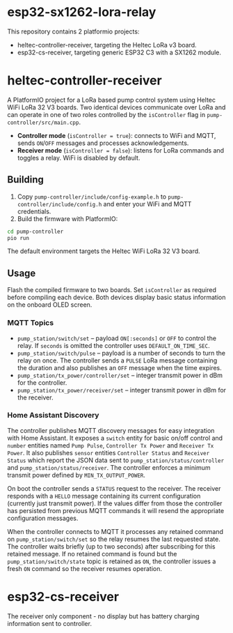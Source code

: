 # esp32-sx1262-lora-relay

This repository contains 2 platformio projects:

- heltec-controller-receiver, targeting the Heltec LoRa v3 board.
- esp32-cs-receiver, targeting generic ESP32 C3 with a SX1262 module.


# heltec-controller-receiver

A PlatformIO project for a LoRa based pump control system using Heltec WiFi LoRa 32 V3 boards. Two identical devices communicate over LoRa and can operate in one of two roles controlled by the `isController` flag in `pump-controller/src/main.cpp`.

- **Controller mode** (`isController = true`): connects to WiFi and MQTT, sends `ON`/`OFF` messages and processes acknowledgements.
- **Receiver mode** (`isController = false`): listens for LoRa commands and toggles a relay. WiFi is disabled by default.

## Building

1. Copy `pump-controller/include/config-example.h` to `pump-controller/include/config.h` and enter your WiFi and MQTT credentials.
2. Build the firmware with PlatformIO:

```bash
cd pump-controller
pio run
```

The default environment targets the Heltec WiFi LoRa 32 V3 board.

## Usage

Flash the compiled firmware to two boards. Set `isController` as required before compiling each device. Both devices display basic status information on the onboard OLED screen.

### MQTT Topics

- `pump_station/switch/set` – payload `ON[:seconds]` or `OFF` to control the relay. If `seconds` is omitted the controller uses `DEFAULT_ON_TIME_SEC`.
- `pump_station/switch/pulse` – payload is a number of seconds to turn the relay on once. The controller sends a `PULSE` LoRa message containing the duration and also publishes an `OFF` message when the time expires.
- `pump_station/tx_power/controller/set` – integer transmit power in dBm for the controller.
- `pump_station/tx_power/receiver/set` – integer transmit power in dBm for the receiver.

### Home Assistant Discovery

The controller publishes MQTT discovery messages for easy integration with Home Assistant.
It exposes a `switch` entity for basic on/off control and `number` entities named
`Pump Pulse`, `Controller Tx Power` and `Receiver Tx Power`.
It also publishes `sensor` entities `Controller Status` and `Receiver Status`
which report the JSON data sent to `pump_station/status/controller` and
`pump_station/status/receiver`.
The controller enforces a minimum transmit power defined by `MIN_TX_OUTPUT_POWER`.

On boot the controller sends a `STATUS` request to the receiver. The receiver
responds with a `HELLO` message containing its current configuration (currently
just transmit power). If the values differ from those the controller has
persisted from previous MQTT commands it will resend the appropriate
configuration messages.

When the controller connects to MQTT it processes any retained command on
`pump_station/switch/set` so the relay resumes the last requested state. The
controller waits briefly (up to two seconds) after subscribing for this retained
message. If no retained command is found but the `pump_station/switch/state`
topic is retained as `ON`, the controller issues a fresh `ON` command so the
receiver resumes operation.


# esp32-cs-receiver

The receiver only component - no display but has battery charging information sent to controller.
